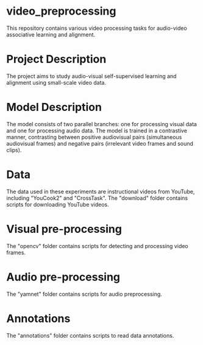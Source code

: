 # video_preprocessing

This repository contains various video processing tasks for audio-video associative learning and alignment.



# Project Description

The project aims to study audio-visual self-supervised learning and alignment using small-scale video data.

# Model Description

The model consists of two parallel branches: one for processing visual data and one for processing audio data. The model is trained in a contrastive manner, contrasting between positive audiovisual pairs (simultaneous audiovisual frames) and negative pairs (irrelevant video frames and sound clips).

# Data

The data used in these experiments are instructional videos from YouTube, including "YouCook2" and "CrossTask".
The "download" folder contains scripts for downloading YouTube videos.

# Visual pre-processing

The "opencv" folder contains scripts for detecting and processing video frames.

# Audio pre-processing

The "yamnet" folder contains scripts for audio preprocessing.

# Annotations

The "annotations" folder contains scripts to read data annotations.

